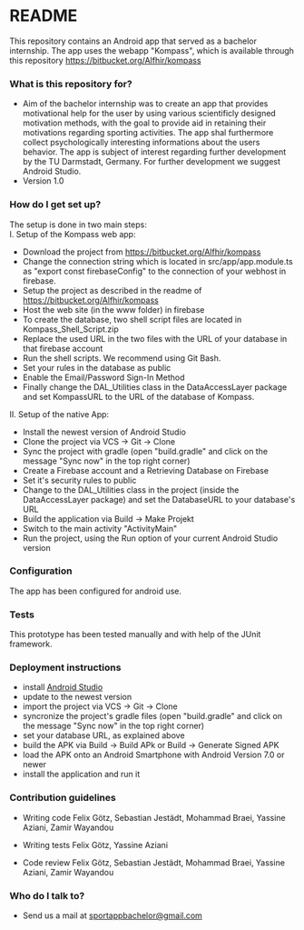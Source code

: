 # README #

This repository contains an Android app that served as a bachelor internship.
The app uses the webapp "Kompass", which is available through this repository <https://bitbucket.org/Alfhir/kompass>

### What is this repository for? ###
* Aim of the bachelor internship was to create an app that provides motivational help for the user by using various scientificly designed motivation methods, with the goal to provide aid in retaining their motivations regarding sporting activities. The app shal furthermore collect psychologically interesting informations about the users behavior. The app is subject of interest regarding further development by the TU Darmstadt, Germany. For further development we suggest Android Studio.
* Version 1.0

### How do I get set up? ###
The setup is done in two main steps:  
I. Setup of the Kompass web app:  
  * Download the project from https://bitbucket.org/Alfhir/kompass
  * Change the connection string which is located in src/app/app.module.ts as "export const firebaseConfig" to the connection of your webhost in firebase. 
  * Setup the project as described in the readme of https://bitbucket.org/Alfhir/kompass
  * Host the web site (in the www folder) in firebase 
  * To create the database, two shell script files are located in Kompass_Shell_Script.zip
  * Replace the used URL in the two files with the URL of your database in that firebase account
  * Run the shell scripts. We recommend using Git Bash.
  * Set your rules in the database as public 
  * Enable the Email/Password Sign-In Method
  * Finally change the DAL_Utilities class in the DataAccessLayer package and set KompassURL to the URL of the database of Kompass.
  
 II. Setup of the native App:  
  * Install the newest version of Android Studio
  * Clone the project via VCS -> Git -> Clone
  * Sync the project with gradle (open "build.gradle" and click on the message "Sync now" in the top right corner)
  * Create a Firebase account and a Retrieving Database on Firebase
  * Set it's security rules to public
  * Change to the DAL_Utilities class in the project (inside the DataAccessLayer package) and set the DatabaseURL to your database's URL
  * Build the application via Build -> Make Projekt
  * Switch to the main activity "ActivityMain"
  * Run the project, using the Run option of your current Android Studio version

### Configuration ###
The app has been configured for android use.

### Tests ###
This prototype has been tested manually and with help of the JUnit framework.

### Deployment instructions ###
* install [Android Studio](https://developer.android.com/studio/index.html)
* update to the newest version
* import the project via VCS -> Git -> Clone
* syncronize the project's gradle files (open "build.gradle" and click on the message "Sync now" in the top right corner)
* set your database URL, as explained above
* build the APK via Build -> Build APk or Build -> Generate Signed APK
* load the APK onto an Android Smartphone with Android Version 7.0 or newer
* install the application and run it

### Contribution guidelines ###

* Writing code
Felix Götz, 
Sebastian Jestädt, 
Mohammad Braei, 
Yassine Aziani, 
Zamir Wayandou

* Writing tests
Felix Götz, 
Yassine Aziani

* Code review
Felix Götz, 
Sebastian Jestädt, 
Mohammad Braei, 
Yassine Aziani, 
Zamir Wayandou

### Who do I talk to? ###

* Send us a mail at sportappbachelor@gmail.com
